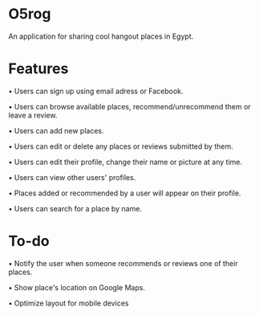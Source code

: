 # O5rog
An application for sharing cool hangout places in Egypt.

# Features
• Users can sign up using email adress or Facebook.

• Users can browse available places, recommend/unrecommend them or leave a review.

• Users can add new places.

• Users can edit or delete any places or reviews submitted by them.

• Users can edit their profile, change their name or picture at any time.

• Users can view other users' profiles.

• Places added or recommended by a user will appear on their profile.

• Users can search for a place by name.


# To-do
• Notify the user when someone recommends or reviews one of their places.

• Show place's location on Google Maps.

• Optimize layout for mobile devices
